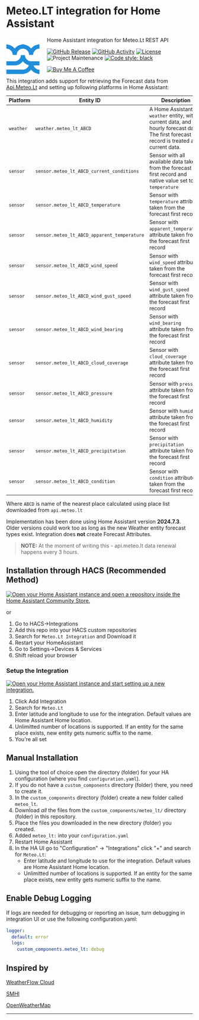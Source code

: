 # Meteo.LT integration for Home Assistant
<img width="90" height="90" src="https://github.com/Brunas/meteo_lt/blob/main/images/icon.png?raw=true" style="float: left; margin-right: 20px; margin-top: 10px;" >

Home Assistant integration for Meteo.Lt REST API

[![GitHub Release][releases-shield]][releases]
[![GitHub Activity][commits-shield]][commits]
[![License][license-shield]](LICENSE)
![Project Maintenance][maintenance-shield]
[![Code style: black](https://img.shields.io/badge/code%20style-black-000000.svg)](https://github.com/psf/black)

<a href="https://buymeacoffee.com/pdfdc52z8h" target="_blank"><img src="https://cdn.buymeacoffee.com/buttons/v2/default-yellow.png" alt="Buy Me A Coffee" style="height: 25px !important;" ></a>

This integration adds support for retrieving the Forecast data from [Api.Meteo.Lt](https://api.meteo.lt) and setting up following platforms in Home Assistant:

| Platform  | Entity ID                                   | Description                                                                                                                           |
| --------- | ------------------------------------------- | ------------------------------------------------------------------------------------------------------------------------------------- |
| `weather` | `weather.meteo_lt_ABCD`                     | A Home Assistant `weather` entity, with current data, and hourly forecast data. The first forecast record is treated as current data. |
| `sensor`  | `sensor.meteo_lt_ABCD_current_conditions`   | Sensor with all available data taken from the forecast first record and native value set to `temperature`                             |
| `sensor`  | `sensor.meteo_lt_ABCD_temperature`          | Sensor with `temperature` attribute taken from the forecast first record                                                              |
| `sensor`  | `sensor.meteo_lt_ABCD_apparent_temperature` | Sensor with `apparent_temperature` attribute taken from the forecast first record                                                     |
| `sensor`  | `sensor.meteo_lt_ABCD_wind_speed`           | Sensor with `wind_speed` attribute taken from the forecast first record                                                               |
| `sensor`  | `sensor.meteo_lt_ABCD_wind_gust_speed`      | Sensor with `wind_gust_speed` attribute taken from the forecast first record                                                          |
| `sensor`  | `sensor.meteo_lt_ABCD_wind_bearing`         | Sensor with `wind_bearing` attribute taken from the forecast first record                                                             |
| `sensor`  | `sensor.meteo_lt_ABCD_cloud_coverage`       | Sensor with `cloud_coverage` attribute taken from the forecast first record                                                           |
| `sensor`  | `sensor.meteo_lt_ABCD_pressure`             | Sensor with `pressure` attribute taken from the forecast first record                                                                 |
| `sensor`  | `sensor.meteo_lt_ABCD_humidity`             | Sensor with `humidity` attribute taken from the forecast first record                                                                 |
| `sensor`  | `sensor.meteo_lt_ABCD_precipitation`        | Sensor with `precipitation` attribute taken from the forecast first record                                                            |
| `sensor`  | `sensor.meteo_lt_ABCD_condition`            | Sensor with `condition` attribute taken from the forecast first record                                                                |

Where `ABCD` is name of the nearest place calculated using place list downloaded from `api.meteo.lt`

Implementation has been done using Home Assistant version **2024.7.3**. Older versions could work too as long as the new Weather entity forecast types exist. Integration does **not** create Forecast Attributes.

>**NOTE:** At the moment of writing this - api.meteo.lt data renewal happens every 3 hours.

## Installation through HACS (Recommended Method)

[![Open your Home Assistant instance and open a repository inside the Home Assistant Community Store.](https://my.home-assistant.io/badges/hacs_repository.svg)](https://my.home-assistant.io/redirect/hacs_repository/?owner=Brunas&repository=meteo_lt&category=integration)

or

1. Go to HACS->Integrations
2. Add this repo into your HACS custom repositories
3. Search for `Meteo.Lt Integration` and Download it
4. Restart your HomeAssistant
5. Go to Settings->Devices & Services
6. Shift reload your browser

### Setup the Integration

[![Open your Home Assistant instance and start setting up a new integration.](https://my.home-assistant.io/badges/config_flow_start.svg)](https://my.home-assistant.io/redirect/config_flow_start/?domain=meteo_lt)

1. Click Add Integration
1. Search for `Meteo.Lt`
1. Enter latitude and longitude to use for the integration. Default values are Home Assistant Home location.
1. Unlimitted number of locations is supported. If an entity for the same place exists, new entity gets numeric suffix to the name.
1. You're all set


## Manual Installation

1. Using the tool of choice open the directory (folder) for your HA configuration (where you find `configuration.yaml`).
1. If you do not have a `custom_components` directory (folder) there, you need to create it.
1. In the `custom_components` directory (folder) create a new folder called `meteo_lt`.
1. Download _all_ the files from the `custom_components/meteo_lt/` directory (folder) in this repository.
1. Place the files you downloaded in the new directory (folder) you created.
1. Added `meteo_lt:` into your `configuration.yaml`
1. Restart Home Assistant
1. In the HA UI go to "Configuration" -> "Integrations" click "+" and search for `Meteo.Lt`:
     - Enter latitude and longitude to use for the integration. Default values are Home Assistant Home location.
     - Unlimitted number of locations is supported. If an entity for the same place exists, new entity gets numeric suffix to the name.

## Enable Debug Logging

If logs are needed for debugging or reporting an issue, turn debugging in integration UI or use the following configuration.yaml:

```yaml
logger:
  default: error
  logs:
    custom_components.meteo_lt: debug
```

## Inspired by

[WeatherFlow Cloud](https://www.home-assistant.io/integrations/weatherflow_cloud/)

[SMHI](https://www.home-assistant.io/integrations/smhi/)

[OpenWeatherMap](https://www.home-assistant.io/integrations/openweathermap/)


***

[commits-shield]: https://img.shields.io/github/commit-activity/y/Brunas/meteo_lt.svg?style=flat-square
[commits]: https://github.com/Brunas/meteo_lt/commits/main
[hacs]: https://github.com/hacs/integration
[hacsbadge]: https://img.shields.io/badge/HACS-Default-orange.svg?style=flat-square
[license-shield]: https://img.shields.io/github/license/Brunas/meteo_lt.svg?style=flat-square
[maintenance-shield]: https://img.shields.io/badge/maintainer-Brunas%20%40Brunas-blue.svg?style=flat-square
[releases-shield]: https://img.shields.io/github/release/Brunas/meteo_lt.svg?style=flat-square
[releases]: https://github.com/Brunas/meteo_lt/releases
